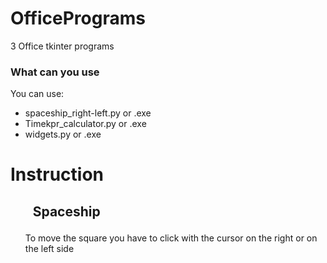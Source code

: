 # OfficePrograms
3 Office tkinter programs

### What can you use

You can use:
<ul>
  <li>spaceship_right-left.py or .exe
  <li>Timekpr_calculator.py or .exe
  <li>widgets.py or .exe
</ul>

# Instruction 

## <ul>Spaceship</ul>
  <ul>To move the square you have to click with the cursor on the right or on the left side</ul>
